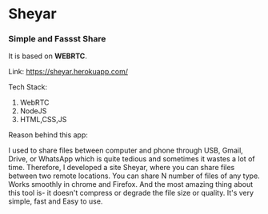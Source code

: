 # Sheyar
### Simple and Fassst Share 

It is based on **WEBRTC**.

Link: https://sheyar.herokuapp.com/

Tech Stack:
1. WebRTC
2. NodeJS
3. HTML,CSS,JS

Reason behind this app:

I used to share files between computer and phone through USB, Gmail, Drive, or WhatsApp which is quite tedious and sometimes it wastes a lot of time.
Therefore, I developed a site Sheyar, where you can share files between two remote locations. You can share N number of files of any type.
Works smoothly in chrome and Firefox. And the most amazing thing about this tool is- it doesn't compress or degrade the file size or quality.
It's very simple, fast and Easy to use.
